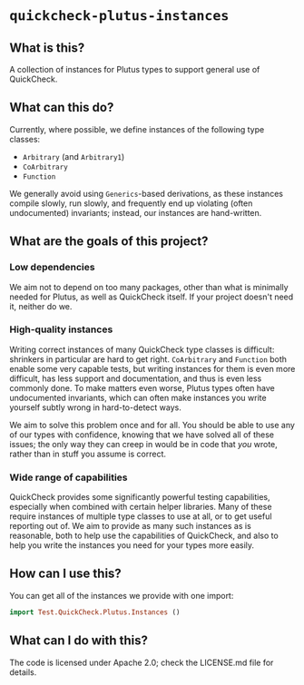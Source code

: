 # `quickcheck-plutus-instances`

## What is this?

A collection of instances for Plutus types to support general use of QuickCheck.

## What can this do?

Currently, where possible, we define instances of the following type classes:

* `Arbitrary` (and `Arbitrary1`)
* `CoArbitrary`
* `Function`

We generally avoid using `Generics`-based derivations, as these instances
compile slowly, run slowly, and frequently end up violating (often undocumented)
invariants; instead, our instances are hand-written.

## What are the goals of this project?

### Low dependencies

We aim not to depend on too many packages, other than what is minimally needed
for Plutus, as well as QuickCheck itself. If your project doesn't need it,
neither do we.

### High-quality instances

Writing correct instances of many QuickCheck type classes is difficult:
shrinkers in particular are hard to get right. `CoArbitrary` and `Function` both
enable some very capable tests, but writing instances for them is even more
difficult, has less support and documentation, and thus is even less commonly
done. To make matters even worse, Plutus types often have undocumented
invariants, which can often make instances you write yourself subtly wrong in
hard-to-detect ways.

We aim to solve this problem once and for all. You should be able to use any of
our types with confidence, knowing that we have solved all of these issues; the
only way they can creep in would be in code that _you_ wrote, rather than in
stuff you assume is correct.

### Wide range of capabilities

QuickCheck provides some significantly powerful testing capabilities, especially
when combined with certain helper libraries. Many of these require instances of
multiple type classes to use at all, or to get useful reporting out of. We aim
to provide as many such instances as is reasonable, both to help use the
capabilities of QuickCheck, and also to help you write the instances you need
for your types more easily.

## How can I use this?

You can get all of the instances we provide with one import:

```haskell
import Test.QuickCheck.Plutus.Instances ()
```

## What can I do with this?

The code is licensed under Apache 2.0; check the LICENSE.md file for details.
